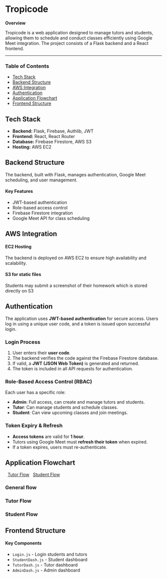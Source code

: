 # Tropicode

**Overview**

Tropicode is a web application designed to manage tutors and students, allowing them to schedule and conduct classes efficiently using Google Meet integration. The project consists of a Flask backend and a React frontend.

---

### Table of Contents
- [Tech Stack](#tech-stack)
- [Backend Structure](#backend-structure)
- [AWS Integration](#aws-integration)
- [Authentication](#authentication)
- [Application Flowchart](#application-flowchart)
- [Frontend Structure](#frontend-structure)

## Tech Stack
- **Backend:** Flask, Firebase, Authlib, JWT
- **Frontend:** React, React Router
- **Database:** Firebase Firestore, AWS S3
- **Hosting:** AWS EC2

## Backend Structure
The backend, built with Flask, manages authentication, Google Meet scheduling, and user management.
#### Key Features
- JWT-based authentication
- Role-based access control
- Firebase Firestore integration
- Google Meet API for class scheduling

## AWS Integration
#### EC2 Hosting
The backend is deployed on AWS EC2 to ensure high availability and scalability.
#### S3 for static files
Students may submit a screenshot of their homework which is stored directly on S3

## Authentication
The application uses **JWT-based authentication** for secure access. Users log in using a unique user code, and a token is issued upon successful login.
### **Login Process**
1. User enters their **user code**.
2. The backend verifies the code against the Firebase Firestore database.
3. If valid, a **JWT (JSON Web Token)** is generated and returned.
4. The token is included in all API requests for authentication.

### **Role-Based Access Control (RBAC)**
Each user has a specific role:
- **Admin**: Full access, can create and manage tutors and students.
- **Tutor**: Can manage students and schedule classes.
- **Student**: Can view upcoming classes and join meetings.

### **Token Expiry & Refresh**
- **Access tokens** are valid for **1 hour**.
- Tutors using Google Meet must **refresh their token** when expired.
- If a token expires, users must re-authenticate.

## Application Flowchart
&nbsp; [Tutor Flow](#tutor-flow)  &nbsp; [Student Flow](#student-flow)
### General flow

### Tutor Flow

### Student Flow

## Frontend Structure
#### Key Components
- ` Login.js ` - Login students and tutors
- ` StudentDash.js ` - Student dashboard
- ` TutorDash.js ` - Tutor dashboard
- ` AdminDash.js ` - Admin dashboard
